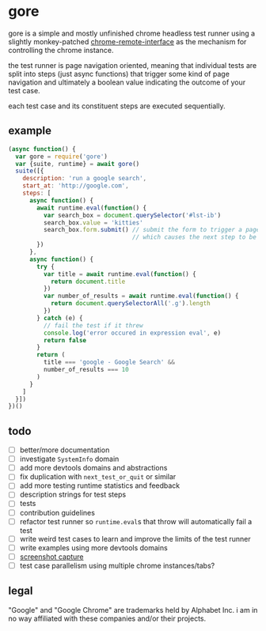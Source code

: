 
# gore

gore is a simple and mostly unfinished chrome headless test runner using a slightly monkey-patched [chrome-remote-interface](https://npmjs.org/chrome-remote-interface) as the mechanism for controlling the chrome instance.

the test runner is page navigation oriented, meaning that individual tests are split into steps (just async functions) that trigger some kind of page navigation and ultimately a boolean value indicating the outcome of your test case.

each test case and its constituent steps are executed sequentially.

## example

```javascript
(async function() {
  var gore = require('gore')
  var {suite, runtime} = await gore()
  suite([{
    description: 'run a google search',
    start_at: 'http://google.com',
    steps: [
      async function() {
        await runtime.eval(function() {
          var search_box = document.querySelector('#lst-ib')
          search_box.value = 'kitties'
          search_box.form.submit() // submit the form to trigger a page navigation
                                   // which causes the next step to be executed
        })
      },
      async function() {
        try {
          var title = await runtime.eval(function() {
            return document.title
          })
          var number_of_results = await runtime.eval(function() {
            return document.querySelectorAll('.g').length
          })
        } catch (e) {
          // fail the test if it threw
          console.log('error occured in expression eval', e)
          return false
        }
        return (
          title === 'google - Google Search' &&
          number_of_results === 10
        )
      }
    ]
  }])
})()
```

## todo

* [ ] better/more documentation
* [ ] investigate `SystemInfo` domain
* [ ] add more devtools domains and abstractions
* [ ] fix duplication with `next_test_or_quit` or similar
* [ ] add more testing runtime statistics and feedback
* [ ] description strings for test steps
* [ ] tests
* [ ] contribution guidelines
* [ ] refactor test runner so `runtime.eval`s that throw will automatically fail a test
* [ ] write weird test cases to learn and improve the limits of the test runner
* [ ] write examples using more devtools domains
* [ ] [screenshot capture](https://medium.com/@dschnr/using-headless-chrome-as-an-automated-screenshot-tool-4b07dffba79a)
* [ ] test case parallelism using multiple chrome instances/tabs?

## legal

"Google" and "Google Chrome" are trademarks held by Alphabet Inc. i am in no way affiliated with these companies and/or their projects.